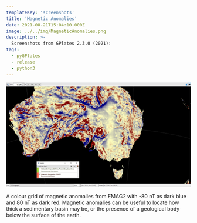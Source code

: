 ```yaml
---
templateKey: 'screenshots'
title: 'Magnetic Anomalies'
date: 2021-08-21T15:04:10.000Z
image: ../../img/MagneticAnomalies.png
description: >-
  Screenshots from GPlates 2.3.0 (2021):
tags:
  - pyGPlates
  - release
  - python3
---
```

![Magnetic Anomalies](../../img/MagneticAnomalies.png)

A colour grid of magnetic anomalies from EMAG2 with -80 nT as dark blue and 80 nT as dark red. Magnetic anomalies can be useful to locate how thick a sedimentary basin may be, or the presence of a geological body below the surface of the earth. 
